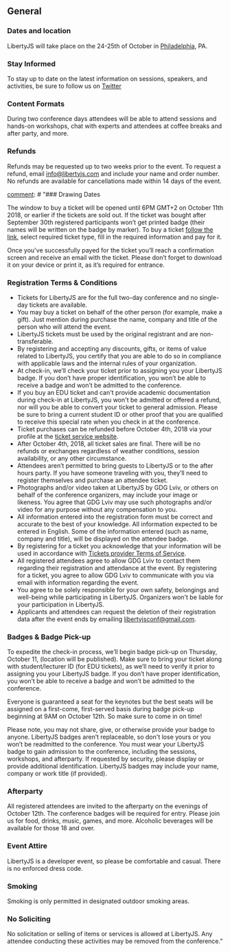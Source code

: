 ## General

### Dates and location

LibertyJS will take place on the 24-25th of October in [Philadelphia,]( https://goo.gl/maps/qJNXtv3jUaw) PA.

### Stay Informed

To stay up to date on the latest information on sessions, speakers, and activities, be sure to follow us on [Twitter](https://twitter.com/liberty_js/)

### Content Formats

During two conference days attendees will be able to attend sessions and hands-on workshops, chat with experts and attendees at coffee breaks and after party, and more.

### Refunds

Refunds may be requested up to two weeks prior to the event. To request a refund, email [info@libertyjs.com](mailto:info@libertyjs.com) and include your name and order number.
No refunds are available for cancellations made within 14 days of the event.

[comment]: # (## Registration)

[comment]: # "### Drawing Dates

The window to buy a ticket will be opened until 6PM GMT+2 on October 11th 2018, or earlier if the tickets are sold out. If the ticket was bought after September 30th registered participants won’t get printed badge (their names will be written on the badge by marker). To buy a ticket [follow the link]( https://2event.com/events/1027108), select required ticket type, fill in the required information and pay for it.

Once you've successfully payed for the ticket you’ll reach a confirmation screen and receive an email with the ticket. Please don’t forget to download it on your device or print it, as it’s required for entrance.




### Registration Terms & Conditions

- Tickets for LibertyJS are for the full two-day conference and no single-day tickets are available.
- You may buy a ticket on behalf of the other person (for example, make a gift). Just mention during purchase the name, company and title of the person who will attend the event.
- LibertyJS tickets must be used by the original registrant and are non-transferable.
- By registering and accepting any discounts, gifts, or items of value related to LibertyJS, you certify that you are able to do so in compliance with applicable laws and the internal rules of your organization.
- At check-in, we’ll check your ticket prior to assigning you your LibertyJS badge. If you don’t have proper identification, you won’t be able to receive a badge and won’t be admitted to the conference.
- If you buy an EDU ticket and can't provide academic documentation during check-in at LibertyJS, you won't be admitted or offered a refund, nor will you be able to convert your ticket to general admission. Please be sure to bring a current student ID or other proof that you are qualified to receive this special rate when you check in at the conference.
- Ticket purchases can be refunded before October 4th, 2018 via your profile at the [ticket service website]( https://2event.com/events/1027108).
- After October 4th, 2018, all ticket sales are final. There will be no refunds or exchanges regardless of weather conditions, session availability, or any other circumstance.
- Attendees aren’t permitted to bring guests to LibertyJS or to the after hours party. If you have someone traveling with you, they’ll need to register themselves and purchase an attendee ticket.
- Photographs and/or video taken at LibertyJS by GDG Lviv, or others on behalf of the conference organizers, may include your image or likeness. You agree that GDG Lviv may use such photographs and/or video for any purpose without any compensation to you.
- All information entered into the registration form must be correct and accurate to the best of your knowledge. All information expected to be entered in English. Some of the information entered (such as name, company and title), will be displayed on the attendee badge.
- By registering for a ticket you acknowledge that your information will be used in accordance with [Tickets provider Terms of Service](https://2event.com/en/agreement).
- All registered attendees agree to allow GDG Lviv to contact them regarding their registration and attendance at the event. By registering for a ticket, you agree to allow GDG Lviv to communicate with you via email with information regarding the event.
- You agree to be solely responsible for your own safety, belongings and well-being while participating in LibertyJS. Organizers won't be liable for your participation in LibertyJS.
- Applicants and attendees can request the deletion of their registration data after the event ends by emailing [libertyjsconf@gmail.com](mailto:libertyjsconf@gmail.com).

[comment]: # (## Attendance Details)


### Badges & Badge Pick-up

To expedite the check-in process, we’ll begin badge pick-up on Thursday, October 11, (location will be published). Make sure to bring your ticket along with student/lecturer ID (for EDU tickets), as we’ll need to verify it prior to assigning you your LibertyJS badge. If you don’t have proper identification, you won’t be able to receive a badge and won’t be admitted to the conference.

Everyone is guaranteed a seat for the keynotes but the best seats will be assigned on a first-come, first-served basis during badge pick-up beginning at 9AM on October 12th. So make sure to come in on time!

Please note, you may not share, give, or otherwise provide your badge to anyone. LibertyJS badges aren’t replaceable, so don't lose yours or you won’t be readmitted to the conference. You must wear your LibertyJS badge to gain admission to the conference, including the sessions, workshops, and afterparty. If requested by security, please display or provide additional identification. LibertyJS badges may include your name, company or work title (if provided).



### Afterparty

All registered attendees are invited to the afterparty on the evenings of October 12th. The conference badges will be required for entry. Please join us for food, drinks, music, games, and more. Alcoholic beverages will be available for those 18 and over.



### Event Attire

LibertyJS is a developer event, so please be comfortable and casual. There is no enforced dress code.


### Smoking

Smoking is only permitted in designated outdoor smoking areas.

### No Soliciting

No solicitation or selling of items or services is allowed at LibertyJS. Any attendee conducting these activities may be removed from the conference."

